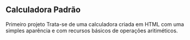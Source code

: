 Calculadora Padrão
---
Primeiro projeto 
Trata-se de uma calculadora criada em HTML com uma simples aparência e com recursos básicos de operações aritiméticos.
